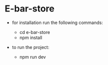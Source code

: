 # E-bar-store

  - for installation run the following commands:
    * cd e-bar-store 
    * npm install

 - to run the project:
   * npm run dev 
